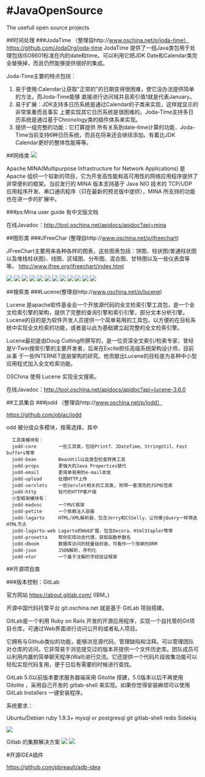 #JavaOpenSource
==============

The usefull open source projects

##时间处理
###JodaTime （整理自http://www.oschina.net/p/joda-time）
https://github.com/JodaOrg/joda-time
JodaTime 提供了一组Java类包用于处理包括ISO8601标准在内的date和time。可以利用它把JDK Date和Calendar类完全替换掉，而且仍然能够提供很好的集成。

Joda-Time主要的特点包括：

1. 易于使用:Calendar让获取"正常的"的日期变得很困难，使它没办法提供简单的方法，而Joda-Time能够 直接进行访问域并且索引值1就是代表January。
2. 易于扩展：JDK支持多日历系统是通过Calendar的子类来实现，这样就显示的非常笨重而且事实 上要实现其它日历系统是很困难的。Joda-Time支持多日历系统是通过基于Chronology类的插件体系来实现。
3. 提供一组完整的功能：它打算提供 所有关系到date-time计算的功能．Joda-Time当前支持6种日历系统，而且在将来还会继续添加。有着比JDK Calendar更好的整体性能等等。

##网络类
![](http://www.oschina.net/uploads/img/200902/16210315_WPfm.png)

Apache MINA(Multipurpose Infrastructure for Network Applications) 是 Apache 组织一个较新的项目，它为开发高性能和高可用性的网络应用程序提供了非常便利的框架。当前发行的 MINA 版本支持基于 Java NIO 技术的 TCP/UDP 应用程序开发、串口通讯程序（只在最新的预览版中提供），MINA 所支持的功能也在进一步的扩展中。

###ps:Mina user guide 有中文版文档

在线Javadoc：http://tool.oschina.net/apidocs/apidoc?api=mina

##图形类
###JFreeChar (整理自http://www.oschina.net/p/jfreechart)

JFreeChart主要用来各种各样的图表，这些图表包括：饼图、柱状图(普通柱状图以及堆栈柱状图)、线图、区域图、分布图、混合图、甘特图以及一些仪表盘等等。
http://www.jfree.org/jfreechart/index.html

![](http://www.oschina.net/uploads/img/201009/16163301_Zf9R.png)
![](http://www.oschina.net/uploads/img/201009/16163302_vtQq.png)
![](http://www.oschina.net/uploads/img/201009/16163302_LcuR.png)
![](http://www.oschina.net/uploads/img/201009/16163303_o2Rh.png)
![](http://www.oschina.net/uploads/img/201009/16163304_RqwE.png)
![](http://www.oschina.net/uploads/img/201009/16163304_41ZM.png)
![](http://www.oschina.net/uploads/img/201009/16163305_mP2E.png)
![](http://www.oschina.net/uploads/img/201009/16163305_Oyt0.png)
![](http://www.oschina.net/uploads/img/201009/16163305_gBl2.png)
![](http://www.oschina.net/uploads/img/201009/16163306_WYfH.png)
![](http://www.oschina.net/uploads/img/201009/16163306_6NbQ.png)
![](http://www.oschina.net/uploads/img/201009/16163307_YBrc.png)

##搜索类
###Lucene(整理自http://www.oschina.net/p/lucene)

Lucene 是apache软件基金会一个开放源代码的全文检索引擎工具包，是一个全文检索引擎的架构，提供了完整的查询引擎和索引引擎，部分文本分析引擎。Lucene的目的是为软件开发人员提供一个简单易用的工具包，以方便的在目标系统中实现全文检索的功能，或者是以此为基础建立起完整的全文检索引擎。

Lucene最初是由Doug Cutting所撰写的，是一位资深全文索引/检索专家，曾经是V-Twin搜索引擎的主要开发者，后来在Excite担任高级系统架构设计师，目前从事 于一些INTERNET底层架构的研究。他贡献出Lucene的目标是为各种中小型应用程式加入全文检索功能。

OSChina 使用 Lucene 实现全文搜索。

在线Javadoc：http://tool.oschina.net/apidocs/apidoc?api=lucene-3.6.0

##工具集合
###jodd （整理自http://www.oschina.net/p/jodd）

https://github.com/oblac/jodd

odd 被分成众多模块，按需选择，其中

	  工具类模块有：
	  jodd-core        一些工具类，包括Printf、JDateTime、StringUtil、Fast buffers等等
	  jodd-bean        BeanUtil以及类型检查转换工具
	  jodd-props       更强大的Java Properties替代
	  jodd-email       更简单易用的e-mail收发
	  jodd-upload      处理HTTP上传
	  jodd-servlets    一些Servlet相关的工具类, 附带一套漂亮的JSP标签库
	  jodd-http        轻巧的HTTP客户端
	  小型框架模块有：
	  jodd-madvoc      一个MVC框架
	  jodd-petite      一个依赖注入容器
	  jodd-lagarto     HTML/XML解析器，包含Jerry和CSSelly，让你像jQuery一样筛选HTML节点
	  jodd-lagarto-web Lagarto的Web扩展，包含Decora、HtmlStapler等等
	  jodd-proxetta    帮你实现动态代理，获取函数参数名
	  jodd-dboom       数据库访问的轻量级封装，可看作一个简单的ORM
	  jodd-json        JSON解析、序列化
	  jodd-vtor        一个基于注解的字段验证框架

##开源项目类

###版本控制：GitLab

官方网站 https://about.gitlab.com/ (IBM，)

开源中国代码托管平台 git.oschina.net 就是基于 GitLab 项目搭建。

GitLab是一个利用 Ruby on Rails 开发的开源应用程序，实现一个自托管的Git项目仓库，可通过Web界面进行访问公开的或者私人项目。

它拥有与Github类似的功能，能够浏览源代码，管理缺陷和注释。可以管理团队对仓库的访问，它非常易于浏览提交过的版本并提供一个文件历史库。团队成员可以利用内置的简单聊天程序(Wall)进行交流。它还提供一个代码片段收集功能可以轻松实现代码复用，便于日后有需要的时候进行查找。

GitLab 5.0以前版本要求服务器端采用 Gitolite 搭建，5.0版本以后不再使用 Gitolite ，采用自己开发的 gitlab-shell 来实现。如果你觉得安装麻烦可以使用 GitLab Installers 一键安装程序。

系统要求：

Ubuntu/Debian
ruby 1.9.3+
mysql or postgresql
git
gitlab-shell
redis
Sidekiq

![](./img/gitlab_demo.png)

Gitlab 的集群解决方案
![](./img/gitlab_framework.png)
![](./img/gitlab_users.png)

#开源IDEA插件

https://github.com/pbreault/adb-idea
